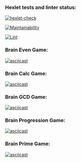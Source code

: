### Hexlet tests and linter status:
[![hexlet-check](https://github.com/miroslav-kolomiets/frontend-project-lvl1/workflows/hexlet-check/badge.svg)](https://github.com/miroslav-kolomiets/frontend-project-lvl1/actions?query=workflow%3Ahexlet-check)

[![Maintainability](https://api.codeclimate.com/v1/badges/a99a88d28ad37a79dbf6/maintainability)](https://codeclimate.com/github/codeclimate/codeclimate/maintainability)

[![Lint](https://github.com/miroslav-kolomiets/frontend-project-lvl1/workflows/Lint/badge.svg)](https://github.com/miroslav-kolomiets/frontend-project-lvl1/actions?query=workflow%3ALint)

### Brain Even Game:

[![asciicast](https://asciinema.org/a/rbpeGXMr2j84htncyneA9jhzM.svg)](https://asciinema.org/a/rbpeGXMr2j84htncyneA9jhzM)

### Brain Calc Game:

[![asciicast](https://asciinema.org/a/tc4j5KLmRtnGtvgXmuR0XZVp5.svg)](https://asciinema.org/a/tc4j5KLmRtnGtvgXmuR0XZVp5)

### Brain GCD Game:

[![asciicast](https://asciinema.org/a/8PMQ5lrxToQNuX8c8Q90aUzU5.svg)](https://asciinema.org/a/8PMQ5lrxToQNuX8c8Q90aUzU5)

### Brain Progression Game:

[![asciicast](https://asciinema.org/a/YarGR0wuMsz3WHfn2a90slpnj.svg)](https://asciinema.org/a/YarGR0wuMsz3WHfn2a90slpnj)
### Brain Prime Game:

[![asciicast](https://asciinema.org/a/KORYuvIDUOh8zW6udjLqc22aj.svg)](https://asciinema.org/a/KORYuvIDUOh8zW6udjLqc22aj)
